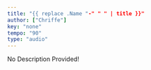 ```yaml
---
title: "{{ replace .Name "-" " " | title }}"
author: ["Chriffe"]
key: "none"
tempo: "90"
type: "audio"
---
```


<!-- TODO: Add a description here -->
No Description Provided!

